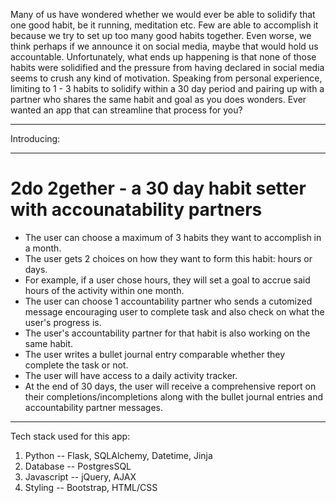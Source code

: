 Many of us have wondered whether we would ever be able to solidify that one good habit, be it running, meditation etc. 
Few are able to accomplish it because we try to set up too many good habits together.
Even worse, we think perhaps if we announce it on social media, maybe that would hold us accountable. 
Unfortunately, what ends up happening is that none of those habits were solidified and the pressure from having declared 
in social media seems to crush any kind of motivation. Speaking from personal experience, limiting to 1 - 3 habits to solidify
within a 30 day period and pairing up with a partner who shares the same habit and goal as you does wonders.
Ever wanted an app that can streamline that process for you?
***
Introducing:
***
# 2do 2gether - a 30 day habit setter with accounatability partners
* The user can choose a maximum of 3 habits they want to accomplish in a month.
* The user gets 2 choices on how they want to form this habit: hours or days.
* For example, if a user chose hours, they will set a goal to accrue said hours of the activity within one month. 
* The user can choose 1 accountability partner who sends a cutomized message encouraging user to complete task and also check on what the user's progress is.
* The user's accountability partner for that habit is also working on the same habit. 
* The user writes a bullet journal entry comparable whether they complete the task or not.
* The user will have access to a daily activity tracker.
* At the end of 30 days, the user will receive a comprehensive report on their completions/incompletions along with the bullet journal entries and accountability partner messages. 
***
Tech stack used for this app: 
1. Python -- Flask, SQLAlchemy, Datetime, Jinja
2. Database -- PostgresSQL
3. Javascript -- jQuery, AJAX
4. Styling -- Bootstrap, HTML/CSS
